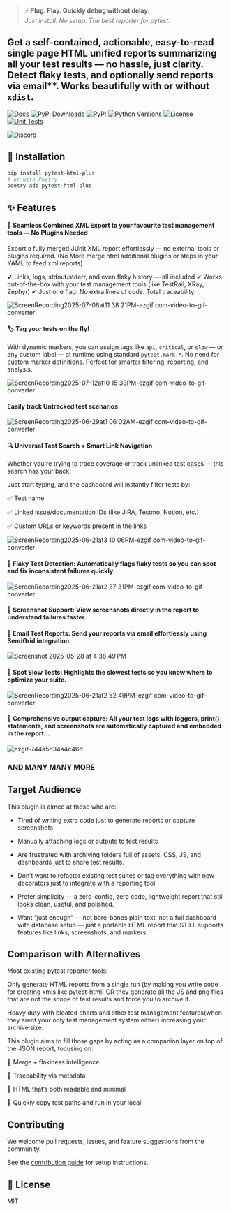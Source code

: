 > ⚡ **Plug. Play. Quickly debug without delay.**  
> _Just install. No setup. The best reporter for pytest._

## Get a self-contained, actionable, easy-to-read single page HTML unified reports summarizing all your test results — no hassle, just clarity. Detect **flaky tests**, and optionally send reports via email**. Works beautifully with or without `xdist`.

[![Docs](https://img.shields.io/badge/docs-online-blue)](https://pytest-html-plus.readthedocs.io/en/latest/index.html) [![PyPI Downloads](https://static.pepy.tech/badge/pytest-html-plus)](https://pepy.tech/projects/pytest-html-plus) ![PyPI](https://img.shields.io/pypi/v/pytest-html-plus) ![Python Versions](https://img.shields.io/pypi/pyversions/pytest-html-plus)  ![License](https://img.shields.io/pypi/l/pytest-html-plus)  [![Unit Tests](https://github.com/reach2jeyan/pytest-report-plus/actions/workflows/unit-test.yml/badge.svg)](https://github.com/reach2jeyan/pytest-report-plus/actions/workflows/unit-test.yml)

[![Discord](https://img.shields.io/discord/1377581416337903646?labelColor=black&logo=discord&logoColor=c20a71&style=for-the-badge&color=c20a71)](https://discord.gg/Pjy2sCBC) 

## 🚀 Installation

```bash
pip install pytest-html-plus
# or with Poetry
poetry add pytest-html-plus
```

## ✨ Features

#### 🧩 Seamless Combined XML Export to your favourite test management tools — No Plugins Needed
Export a fully merged JUnit XML report effortlessly — no external tools or plugins required. (No More merge html additional plugins or steps in your YAML to feed xml reports)

✔ Links, logs, stdout/stderr, and even flaky history — all included
✔ Works out-of-the-box with your test management tools (like TestRail, XRay, Zephyr)
✔ Just one flag. No extra lines of code. Total traceability.


![ScreenRecording2025-07-06at11 38 21PM-ezgif com-video-to-gif-converter](https://github.com/user-attachments/assets/02da5cc9-7ef5-4a3a-a475-88907964a9c6)

#### 🏷️ Tag your tests on the fly!
With dynamic markers, you can assign tags like `api`, `critical`, or `slow` — or any custom label — at runtime using standard `pytest.mark.*`.
No need for custom marker definitions. Perfect for smarter filtering, reporting, and analysis.

![ScreenRecording2025-07-12at10 15 33PM-ezgif com-video-to-gif-converter](https://github.com/user-attachments/assets/f000388f-cdbc-418d-829b-a54309b8ffc4)

#### Easily track Untracked test scenarios

![ScreenRecording2025-06-29at1 06 02AM-ezgif com-video-to-gif-converter](https://github.com/user-attachments/assets/af40622f-f548-44a5-982b-344c74a65e13)

#### 🔍 Universal Test Search + Smart Link Navigation

Whether you're trying to trace coverage or track unlinked test cases — this search has your back!

Just start typing, and the dashboard will instantly filter tests by:

✅ Test name

✅ Linked issue/documentation IDs (like JIRA, Testmo, Notion, etc.)

✅ Custom URLs or keywords present in the links

![ScreenRecording2025-06-21at3 10 06PM-ezgif com-video-to-gif-converter](https://github.com/user-attachments/assets/f81c9a81-f98d-4151-ad7a-c1184cd199eb)

#### 🔄 Flaky Test Detection: Automatically flags flaky tests so you can spot and fix inconsistent failures quickly.

![ScreenRecording2025-06-21at2 37 31PM-ezgif com-video-to-gif-converter](https://github.com/user-attachments/assets/90f694bf-189c-45e1-8e1d-7acd2a975f91)

#### 📸 Screenshot Support: View screenshots directly in the report to understand failures faster.

#### 📧 Email Test Reports: Send your reports via email effortlessly using SendGrid integration.

![Screenshot 2025-05-28 at 4 38 49 PM](https://github.com/user-attachments/assets/3f40e206-5dfd-45e9-a511-4dd206cf3318)

#### 🐢 Spot Slow Tests: Highlights the slowest tests so you know where to optimize your suite.

![ScreenRecording2025-06-21at2 52 49PM-ezgif com-video-to-gif-converter](https://github.com/user-attachments/assets/b9760927-7c67-4bbf-b03d-e13964c727ee)

#### 📝 Comprehensive output capture: All your test logs with loggers, print() statements, and screenshots are automatically captured and embedded in the report...

![ezgif-744a5d34a4c46d](https://github.com/user-attachments/assets/209cd2c0-d33b-48ec-b58b-8c8991ce35be)

### AND MANY MANY MORE

## Target Audience

This plugin is aimed at those who are:

- Tired of writing extra code just to generate reports or capture screenshots

- Manually attaching logs or outputs to test results

- Are frustrated with archiving folders full of assets, CSS, JS, and dashboards just to share test results.

- Don’t want to refactor existing test suites or tag everything with new decorators just to integrate with a reporting tool.

- Prefer simplicity — a zero-config, zero code, lightweight report that still looks clean, useful, and polished.

- Want “just enough” — not bare-bones plain text, not a full dashboard with database setup — just a portable HTML report that STILL supports features like links, screenshots, and markers.


## Comparison with Alternatives
Most existing pytest reporter tools:

Only generate HTML reports from a single run  (by making you write code for creating xmls like pytest-html) OR they generate all the JS and png files that are not the scope of test results and force you to archive it.

Heavy duty with bloated charts and other test management features(when they arent your only test management system either) increasing your archive size.

This plugin aims to fill those gaps by acting as a companion layer on top of the JSON report, focusing on:

🔄 Merge + flakiness intelligence

🔗 Traceability via metadata

🧼 HTML that’s both readable and minimal

🧼 Quickly copy test paths and run in your local

## Contributing

We welcome pull requests, issues, and feature suggestions from the community.

See the [contribution guide](https://pytest-html-plus.readthedocs.io/en/latest/contributing.html) for setup instructions.


## 📜 License

MIT

